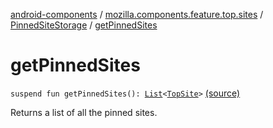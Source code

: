 [android-components](../../index.md) / [mozilla.components.feature.top.sites](../index.md) / [PinnedSiteStorage](index.md) / [getPinnedSites](./get-pinned-sites.md)

# getPinnedSites

`suspend fun getPinnedSites(): `[`List`](https://kotlinlang.org/api/latest/jvm/stdlib/kotlin.collections/-list/index.html)`<`[`TopSite`](../-top-site/index.md)`>` [(source)](https://github.com/mozilla-mobile/android-components/blob/master/components/feature/top-sites/src/main/java/mozilla/components/feature/top/sites/PinnedSiteStorage.kt#L43)

Returns a list of all the pinned sites.


